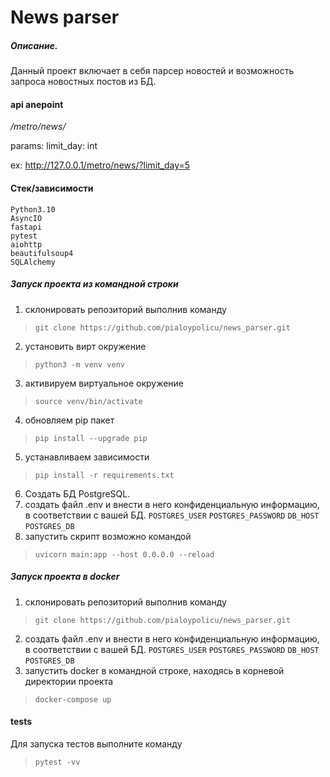 # News parser

##### Описание.

Данный проект включает в себя парсер новостей и возможность запроса новостных постов из БД.

#### api anepoint
_/metro/news/_

params: limit_day: int

ex: http://127.0.0.1/metro/news/?limit_day=5

#### Стек/зависимости
```
Python3.10
AsyncIO
fastapi
pytest
aiohttp
beautifulsoup4
SQLAlchemy
```

##### Запуск проекта из командной строки
1. склонировать репозиторий выполнив команду
> `git clone https://github.com/pialoypolicu/news_parser.git`
2. установить вирт окружение 
> `python3 -m venv venv`
3. активируем виртуальное окружение
> `source venv/bin/activate` 
4. обновляем pip пакет
> `pip install --upgrade pip`
5. устанавливаем зависимости
> `pip install -r requirements.txt`
6. Создать БД PostgreSQL.
7. создать файл .env и внести в него конфиденциальную информацию, в соответствии с вашей БД.
`POSTGRES_USER`
`POSTGRES_PASSWORD`
`DB_HOST`
`POSTGRES_DB`
8. запустить скрипт возможно командой 
> `uvicorn main:app --host 0.0.0.0 --reload`


##### Запуск проекта в docker
1. склонировать репозиторий выполнив команду
> `git clone https://github.com/pialoypolicu/news_parser.git`
2. создать файл .env и внести в него конфиденциальную информацию, в соответствии с вашей БД.
`POSTGRES_USER`
`POSTGRES_PASSWORD`
`DB_HOST`
`POSTGRES_DB`
3. запустить docker в командной строке, находясь в корневой директории проекта 
> `docker-compose up`


#### tests
Для запуска тестов выполните команду 
> `pytest -vv`
